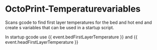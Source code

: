# OctoPrint-Temperaturevariables

Scans gcode to find first layer temperatures for the bed and hot end and create
s variables that can be used in a startup script.

In startup gcode use {{ event.bedFirstLayerTemperature }} and {{ event.headFirstLayerTemperature }}

